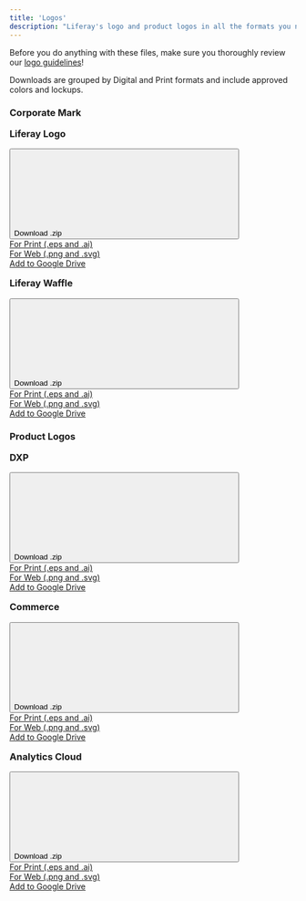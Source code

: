 ```yaml
---
title: 'Logos'
description: "Liferay's logo and product logos in all the formats you need."
---
```


Before you do anything with these files, make sure you thoroughly review our [logo guidelines](/docs/guidelines/logo-usage.html)!

Downloads are grouped by Digital and Print formats and include approved colors and lockups.

### Corporate Mark

<div class="row">
	<div class="col-md-4">
		<div class="card-type-asset color-card">
			<div class="card">
				<div class="aspect-ratio card-item-first" style="background: url('/images/logos/liferay-logo.png') center/cover;">
				</div>
				<div class="card-body">
					<div class="card-row">
						<div class="autofit-col autofit-col-expand">
							<div class="card-title text-truncate" title="Color Name"><h3 style="margin-top: 16px;">Liferay Logo</h3></div>
                            <div class="btn-group">
                                <button aria-expanded="false" aria-haspopup="true" class="btn btn-primary dropdown-toggle" data-toggle="dropdown" type="button">
                                    Download .zip
                                    <svg aria-hidden="true" class="lexicon-icon lexicon-icon-caret-bottom">
                                        <use xlink:href="/vendor/lexicon/icons.svg#caret-bottom" />
                                    </svg>
                                </button>
                                <div class="dropdown-menu">
                                    <a class="dropdown-item"  href="/../resources/logos/print/liferay-logo-cmyk.zip" target="_blank" download="liferay-logo-for-print">For Print (.eps and .ai)</a>
                                    <div class="dropdown-divider"></div>
                                    <a class="dropdown-item"  href="/../resources/logos/digital/liferay-logo-rgb.zip" target="_blank" download="liferay-logo-for-web">For Web (.png and .svg)</a>
                                </div>
                            </div>
							<a target="_blank" href="https://drive.google.com/drive/folders/1Ic6Ek1MH45XIjJ5hGUaMuJOkCj884oNm?usp=sharing" class="" style="margin: 1rem 0 1.5rem;">Add to Google Drive</a>
						</div>
					</div>
				</div>
			</div>
		</div>
	</div>
	<div class="col-md-4">
		<div class="card-type-asset color-card">
			<div class="card">
				<div class="aspect-ratio card-item-first" style="background: url('/images/logos/liferay-waffle.png') center/cover;">
				</div>
				<div class="card-body">
					<div class="card-row">
						<div class="autofit-col autofit-col-expand">
							<div class="card-title text-truncate" title="Color Name"><h3 style="margin-top: 16px;">Liferay Waffle</h3></div>
                            <div class="btn-group">
                                <button aria-expanded="false" aria-haspopup="true" class="btn btn-primary dropdown-toggle" data-toggle="dropdown" type="button">
                                    Download .zip
                                    <svg aria-hidden="true" class="lexicon-icon lexicon-icon-caret-bottom">
                                        <use xlink:href="/vendor/lexicon/icons.svg#caret-bottom" />
                                    </svg>
                                </button>
                                <div class="dropdown-menu">
                                    <a class="dropdown-item"  href="/../resources/logos/print/liferay-icon-cmyk.zip" target="_blank" download="liferay-icon-for-print">For Print (.eps and .ai)</a>
                                    <div class="dropdown-divider"></div>
                                    <a class="dropdown-item"  href="/../resources/logos/digital/liferay-icon.zip" target="_blank" download="liferay-icon-for-web">For Web (.png and .svg)</a>
                                </div>
                            </div>
							<a target="_blank" href="https://drive.google.com/drive/folders/1OYOfMvbIRieHKlN1Bl-rZBzXYWYJls3q?usp=sharing" class="" style="margin: 1rem 0 1.5rem;">Add to Google Drive</a>
						</div>
					</div>
				</div>
			</div>
		</div>
	</div>
</div>

### Product Logos

<div class="row">
	<div class="col-md-4">
		<div class="card-type-asset color-card">
			<div class="card">
				<div class="aspect-ratio card-item-first" style="background: url('/images/logos/liferay-dxp.png') center/cover;">
				</div>
				<div class="card-body">
					<div class="card-row">
						<div class="autofit-col autofit-col-expand">
							<div class="card-title text-truncate" title="Color Name"><h3 style="margin-top: 16px;">DXP</h3></div>
                            <div class="btn-group">
                                <button aria-expanded="false" aria-haspopup="true" class="btn btn-primary dropdown-toggle" data-toggle="dropdown" type="button">
                                    Download .zip
                                    <svg aria-hidden="true" class="lexicon-icon lexicon-icon-caret-bottom">
                                        <use xlink:href="/vendor/lexicon/icons.svg#caret-bottom" />
                                    </svg>
                                </button>
                                <div class="dropdown-menu">
                                    <a class="dropdown-item"  href="/../resources/logos/print/dxp-cmyk.zip" target="_blank" download="dxp-logo-for-print">For Print (.eps and .ai)</a>
                                    <div class="dropdown-divider"></div>
                                    <a class="dropdown-item"  href="/../resources/logos/digital/dxp-rgb.zip" target="_blank" download="dxp-logo-for-web">For Web (.png and .svg)</a>
                                </div>
                            </div>
							<a target="_blank" href="https://drive.google.com/drive/folders/1IRgDysvmUq1HOeb-dEjZdPwvzPo7HTq9?usp=sharing" class="" style="margin: 1rem 0 1.5rem;">Add to Google Drive</a>
						</div>
					</div>
				</div>
			</div>
		</div>
	</div>
	<div class="col-md-4">
		<div class="card-type-asset color-card">
			<div class="card">
				<div class="aspect-ratio card-item-first" style="background: url('/images/logos/liferay-commerce.png') center/cover;">
				</div>
				<div class="card-body">
					<div class="card-row">
						<div class="autofit-col autofit-col-expand">
							<div class="card-title text-truncate" title="Color Name"><h3 style="margin-top: 16px;">Commerce</h3></div>
                            <div class="btn-group">
                                <button aria-expanded="false" aria-haspopup="true" class="btn btn-primary dropdown-toggle" data-toggle="dropdown" type="button">
                                    Download .zip
                                    <svg aria-hidden="true" class="lexicon-icon lexicon-icon-caret-bottom">
                                        <use xlink:href="/vendor/lexicon/icons.svg#caret-bottom" />
                                    </svg>
                                </button>
                                <div class="dropdown-menu">
                                    <a class="dropdown-item"  href="/../resources/logos/print/commerce-cmyk.zip" target="_blank" download="commerce-logo-for-print">For Print (.eps and .ai)</a>
                                    <div class="dropdown-divider"></div>
                                    <a class="dropdown-item"  href="/../resources/logos/digital/commerce-rgb.zip" target="_blank" download="commerce-logo-for-web">For Web (.png and .svg)</a>
                                </div>
                            </div>
							<a target="_blank" href="https://drive.google.com/drive/folders/1IQYRi9TsU67HbFeIvK7polW5KTlsim7N?usp=sharing" class="" style="margin: 1rem 0 1.5rem;">Add to Google Drive</a>
						</div>
					</div>
				</div>
			</div>
		</div>
	</div>
	<div class="col-md-4">
		<div class="card-type-asset color-card">
			<div class="card">
				<div class="aspect-ratio card-item-first" style="background: url('/images/logos/liferay-analytics-cloud.png') center/cover;">
				</div>
				<div class="card-body">
					<div class="card-row">
						<div class="autofit-col autofit-col-expand">
							<div class="card-title text-truncate" title="Color Name"><h3 style="margin-top: 16px;">Analytics Cloud</h3></div>
                            <div class="btn-group">
                                <button aria-expanded="false" aria-haspopup="true" class="btn btn-primary dropdown-toggle" data-toggle="dropdown" type="button">
                                    Download .zip
                                    <svg aria-hidden="true" class="lexicon-icon lexicon-icon-caret-bottom">
                                        <use xlink:href="/vendor/lexicon/icons.svg#caret-bottom" />
                                    </svg>
                                </button>
                                <div class="dropdown-menu">
                                    <a class="dropdown-item"  href="/../resources/logos/print/analytics-cloud-cmyk.zip" target="_blank" download="analytics-cloud-logo-for-print">For Print (.eps and .ai)</a>
                                    <div class="dropdown-divider"></div>
                                    <a class="dropdown-item"  href="/../resources/logos/digital/analytics-cloud-rgb.zip" target="_blank" download="analytics-cloud-logo-for-web">For Web (.png and .svg)</a>
                                </div>
                            </div>
							<a target="_blank" href="https://drive.google.com/drive/folders/1INZGLcJoe5UT69N5_dGx3uTCPaJKmrIx?usp=sharing" class="" style="margin: 1rem 0 1.5rem;">Add to Google Drive</a>
						</div>
					</div>
				</div>
			</div>
		</div>
	</div>
</div>
